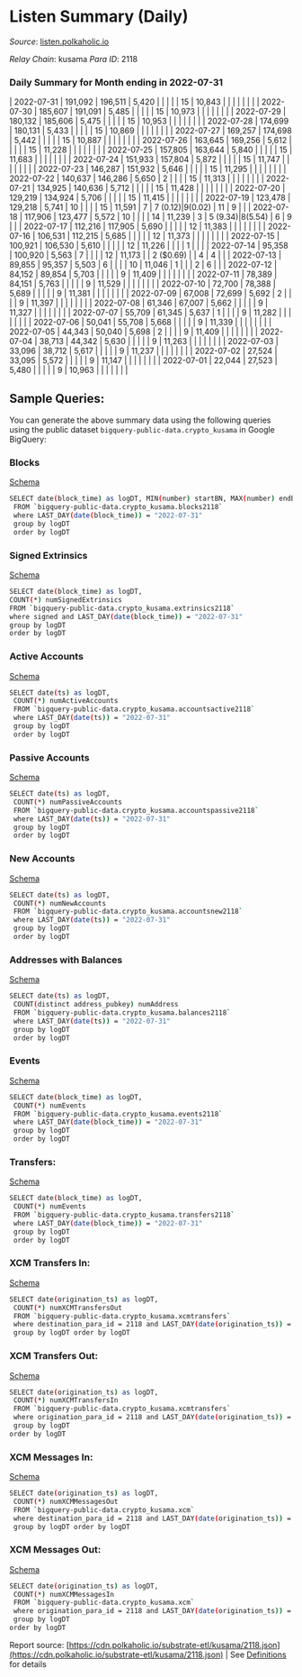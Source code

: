 # Listen Summary (Daily)

_Source_: [listen.polkaholic.io](https://listen.polkaholic.io)

*Relay Chain*: kusama
*Para ID*: 2118



### Daily Summary for Month ending in 2022-07-31


| 2022-07-31 | 191,092 | 196,511 | 5,420 |  |  |  |  | 15 | 10,843 |   |   |   |  |  |  |
| 2022-07-30 | 185,607 | 191,091 | 5,485 |  |  |  |  | 15 | 10,973 |   |   |   |  |  |  |
| 2022-07-29 | 180,132 | 185,606 | 5,475 |  |  |  |  | 15 | 10,953 |   |   |   |  |  |  |
| 2022-07-28 | 174,699 | 180,131 | 5,433 |  |  |  |  | 15 | 10,869 |   |   |   |  |  |  |
| 2022-07-27 | 169,257 | 174,698 | 5,442 |  |  |  |  | 15 | 10,887 |   |   |   |  |  |  |
| 2022-07-26 | 163,645 | 169,256 | 5,612 |  |  |  |  | 15 | 11,228 |   |   |   |  |  |  |
| 2022-07-25 | 157,805 | 163,644 | 5,840 |  |  |  |  | 15 | 11,683 |   |   |   |  |  |  |
| 2022-07-24 | 151,933 | 157,804 | 5,872 |  |  |  |  | 15 | 11,747 |   |   |   |  |  |  |
| 2022-07-23 | 146,287 | 151,932 | 5,646 |  |  |  |  | 15 | 11,295 |   |   |   |  |  |  |
| 2022-07-22 | 140,637 | 146,286 | 5,650 | 2 |  |  |  | 15 | 11,313 |   |   |   |  |  |  |
| 2022-07-21 | 134,925 | 140,636 | 5,712 |  |  |  |  | 15 | 11,428 |   |   |   |  |  |  |
| 2022-07-20 | 129,219 | 134,924 | 5,706 |  |  |  |  | 15 | 11,415 |   |   |   |  |  |  |
| 2022-07-19 | 123,478 | 129,218 | 5,741 | 10 |  |  |  | 15 | 11,591 | 7  | 7 ($0.12) | 9 ($0.02) | 11 | 9 |  |
| 2022-07-18 | 117,906 | 123,477 | 5,572 | 10 |  |  |  | 14 | 11,239 | 3  | 5 ($9.34) | 8 ($5.54) | 6 | 9 |  |
| 2022-07-17 | 112,216 | 117,905 | 5,690 |  |  |  |  | 12 | 11,383 |   |   |   |  |  |  |
| 2022-07-16 | 106,531 | 112,215 | 5,685 |  |  |  |  | 12 | 11,373 |   |   |   |  |  |  |
| 2022-07-15 | 100,921 | 106,530 | 5,610 |  |  |  |  | 12 | 11,226 |   |   |   | 1 |  |  |
| 2022-07-14 | 95,358 | 100,920 | 5,563 | 7 |  |  |  | 12 | 11,173 |   | 2 ($0.69) |   | 4 | 4 |  |
| 2022-07-13 | 89,855 | 95,357 | 5,503 | 6 |  |  |  | 10 | 11,046 | 1  |   |   | 2 | 6 |  |
| 2022-07-12 | 84,152 | 89,854 | 5,703 |  |  |  |  | 9 | 11,409 |   |   |   |  |  |  |
| 2022-07-11 | 78,389 | 84,151 | 5,763 |  |  |  |  | 9 | 11,529 |   |   |   |  |  |  |
| 2022-07-10 | 72,700 | 78,388 | 5,689 |  |  |  |  | 9 | 11,381 |   |   |   |  |  |  |
| 2022-07-09 | 67,008 | 72,699 | 5,692 | 2 |  |  |  | 9 | 11,397 |   |   |   |  |  |  |
| 2022-07-08 | 61,346 | 67,007 | 5,662 |  |  |  |  | 9 | 11,327 |   |   |   |  |  |  |
| 2022-07-07 | 55,709 | 61,345 | 5,637 | 1 |  |  |  | 9 | 11,282 |   |   |   |  |  |  |
| 2022-07-06 | 50,041 | 55,708 | 5,668 |  |  |  |  | 9 | 11,339 |   |   |   |  |  |  |
| 2022-07-05 | 44,343 | 50,040 | 5,698 | 2 |  |  |  | 9 | 11,409 |   |   |   |  |  |  |
| 2022-07-04 | 38,713 | 44,342 | 5,630 |  |  |  |  | 9 | 11,263 |   |   |   |  |  |  |
| 2022-07-03 | 33,096 | 38,712 | 5,617 |  |  |  |  | 9 | 11,237 |   |   |   |  |  |  |
| 2022-07-02 | 27,524 | 33,095 | 5,572 |  |  |  |  | 9 | 11,147 |   |   |   |  |  |  |
| 2022-07-01 | 22,044 | 27,523 | 5,480 |  |  |  |  | 9 | 10,963 |   |   |   |  |  |  |

## Sample Queries:
You can generate the above summary data using the following queries using the public dataset `bigquery-public-data.crypto_kusama` in Google BigQuery:


### Blocks 

[Schema](https://github.com/colorfulnotion/substrate-etl/blob/main/schema/blocks.json)

```bash
SELECT date(block_time) as logDT, MIN(number) startBN, MAX(number) endBN, COUNT(*) numBlocks 
 FROM `bigquery-public-data.crypto_kusama.blocks2118`  
 where LAST_DAY(date(block_time)) = "2022-07-31" 
 group by logDT 
 order by logDT
```

### Signed Extrinsics 

[Schema](https://github.com/colorfulnotion/substrate-etl/blob/main/schema/extrinsics.json)

```bash
SELECT date(block_time) as logDT, 
COUNT(*) numSignedExtrinsics 
FROM `bigquery-public-data.crypto_kusama.extrinsics2118`  
where signed and LAST_DAY(date(block_time)) = "2022-07-31" 
group by logDT 
order by logDT
```

### Active Accounts 

[Schema](https://github.com/colorfulnotion/substrate-etl/blob/main/schema/accountsactive.json)

```bash
SELECT date(ts) as logDT, 
 COUNT(*) numActiveAccounts 
 FROM `bigquery-public-data.crypto_kusama.accountsactive2118` 
 where LAST_DAY(date(ts)) = "2022-07-31" 
 group by logDT 
 order by logDT
```

### Passive Accounts 

[Schema](https://github.com/colorfulnotion/substrate-etl/blob/main/schema/accountspassive.json)

```bash
SELECT date(ts) as logDT, 
 COUNT(*) numPassiveAccounts 
 FROM `bigquery-public-data.crypto_kusama.accountspassive2118` 
 where LAST_DAY(date(ts)) = "2022-07-31" 
 group by logDT 
 order by logDT
```

### New Accounts 

[Schema](https://github.com/colorfulnotion/substrate-etl/blob/main/schema/accountsnew.json)

```bash
SELECT date(ts) as logDT, 
 COUNT(*) numNewAccounts 
 FROM `bigquery-public-data.crypto_kusama.accountsnew2118` 
 where LAST_DAY(date(ts)) = "2022-07-31" 
 group by logDT
 order by logDT
```

### Addresses with Balances 

[Schema](https://github.com/colorfulnotion/substrate-etl/blob/main/schema/balances.json)

```bash
SELECT date(ts) as logDT,
 COUNT(distinct address_pubkey) numAddress 
 FROM `bigquery-public-data.crypto_kusama.balances2118` 
 where LAST_DAY(date(ts)) = "2022-07-31" 
 group by logDT 
 order by logDT
```

### Events 

[Schema](https://github.com/colorfulnotion/substrate-etl/blob/main/schema/events.json)

```bash
SELECT date(block_time) as logDT, 
 COUNT(*) numEvents 
 FROM `bigquery-public-data.crypto_kusama.events2118` 
 where LAST_DAY(date(block_time)) = "2022-07-31" 
 group by logDT 
 order by logDT
```

### Transfers:

[Schema](https://github.com/colorfulnotion/substrate-etl/blob/main/schema/transfers.json)

```bash
SELECT date(block_time) as logDT, 
 COUNT(*) numEvents 
 FROM `bigquery-public-data.crypto_kusama.transfers2118` 
 where LAST_DAY(date(block_time)) = "2022-07-31" 
 group by logDT 
 order by logDT
```

### XCM Transfers In: 

[Schema](https://github.com/colorfulnotion/substrate-etl/blob/main/schema/xcmtransfers.json)

```bash
SELECT date(origination_ts) as logDT, 
 COUNT(*) numXCMTransfersOut 
 FROM `bigquery-public-data.crypto_kusama.xcmtransfers` 
 where destination_para_id = 2118 and LAST_DAY(date(origination_ts)) = "2022-07-31" 
 group by logDT order by logDT
```

### XCM Transfers Out: 

[Schema](https://github.com/colorfulnotion/substrate-etl/blob/main/schema/xcmtransfers.json)

```bash
SELECT date(origination_ts) as logDT, 
 COUNT(*) numXCMTransfersIn 
 FROM `bigquery-public-data.crypto_kusama.xcmtransfers` 
 where origination_para_id = 2118 and LAST_DAY(date(origination_ts)) = "2022-07-31" 
 group by logDT 
order by logDT
```

### XCM Messages In: 

[Schema](https://github.com/colorfulnotion/substrate-etl/blob/main/schema/xcm.json)

```bash
SELECT date(origination_ts) as logDT, 
 COUNT(*) numXCMMessagesOut 
 FROM `bigquery-public-data.crypto_kusama.xcm` 
 where destination_para_id = 2118 and LAST_DAY(date(origination_ts)) = "2022-07-31" 
 group by logDT order by logDT
```

### XCM Messages Out: 

[Schema](https://github.com/colorfulnotion/substrate-etl/blob/main/schema/xcm.json)

```bash
SELECT date(origination_ts) as logDT, 
 COUNT(*) numXCMMessagesIn 
 FROM `bigquery-public-data.crypto_kusama.xcm` 
 where origination_para_id = 2118 and LAST_DAY(date(origination_ts)) = "2022-07-31" 
 group by logDT 
order by logDT
```


Report source: [https://cdn.polkaholic.io/substrate-etl/kusama/2118.json](https://cdn.polkaholic.io/substrate-etl/kusama/2118.json) | See [Definitions](/DEFINITIONS.md) for details
